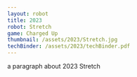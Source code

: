 ```yaml
---
layout: robot
title: 2023
robot: Stretch
game: Charged Up
thumbnail: /assets/2023/Stretch.jpg
techBinder: /assets/2023/techBinder.pdf
---
```


a paragraph about 2023 Stretch